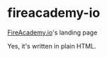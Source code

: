 # fireacademy-io

[FireAcademy.io](https://fireacademy.io)'s landing page

Yes, it's written in plain HTML.
